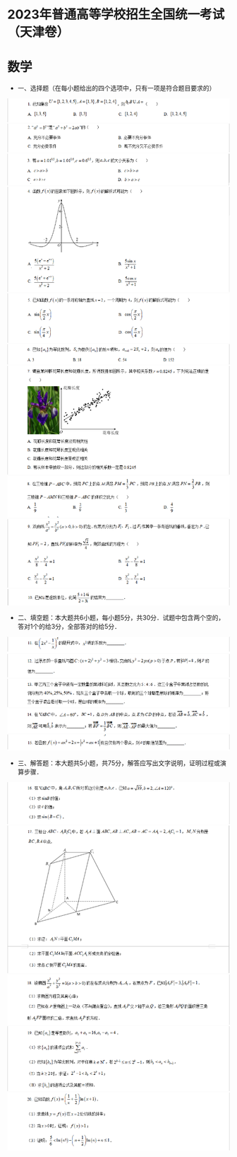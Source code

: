 # 2023年普通高等学校招生全国统一考试（天津卷）
# 数学
- 一、选择题（在每小题给出的四个选项中，只有一项是符合题目要求的）

![01](01题/question.bmp)
![02](02题/question.bmp)
![03](03题/question.bmp)
![04](04题/question.bmp)
![05](05题/question.bmp)
![06](06题/question.bmp)
![07](07题/question.bmp)
![08](08题/question.bmp)
![09](09题/question.bmp)
![10](10题/question.bmp)
- 二、填空题：本大题共6小题，每小题5分，共30分．试题中包含两个空的，答对1个的给3分，全部答对的给5分．

![11](11题/question.bmp)
![12](12题/question.bmp)
![13](13题/question.bmp)
![14](14题/question.bmp)
![15](15题/question.bmp)
- 三、解答题：本大题共5小题，共75分，解答应写出文字说明，证明过程或演算步骤．

![16](16题/question.bmp)
![17](17题/question.bmp)
![18](18题/question.bmp)
![19](19题/question.bmp)
![20](20题/question.bmp)




































